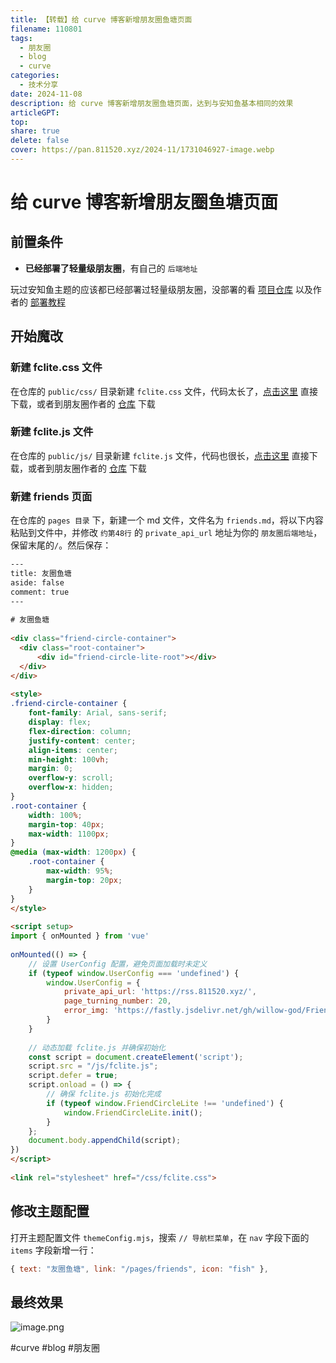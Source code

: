 ```yaml
---  
title: 【转载】给 curve 博客新增朋友圈鱼塘页面  
filename: 110801  
tags:  
  - 朋友圈  
  - blog  
  - curve  
categories:  
  - 技术分享  
date: 2024-11-08  
description: 给 curve 博客新增朋友圈鱼塘页面，达到与安知鱼基本相同的效果  
articleGPT:   
top:   
share: true  
delete: false  
cover: https://pan.811520.xyz/2024-11/1731046927-image.webp
---  
```

  
# 给 curve 博客新增朋友圈鱼塘页面  
  
## 前置条件  
  
- **已经部署了轻量级朋友圈**，有自己的 `后端地址`  
  
玩过安知鱼主题的应该都已经部署过轻量级朋友圈，没部署的看 [项目仓库](https://github.com/willow-god/Friend-Circle-Lite) 以及作者的 [部署教程](https://blog.liushen.fun/posts/4dc716ec/)  
  
## 开始魔改  
  
### 新建 fclite.css 文件  
  
在仓库的 `public/css/` 目录新建 `fclite.css` 文件，代码太长了，[点击这里](https://pan.811520.xyz/cdn/fclite.css) 直接下载，或者到朋友圈作者的 [仓库](https://github.com/willow-god/Friend-Circle-Lite/tree/main/main) 下载  
  
### 新建 fclite.js 文件  
  
在仓库的 `public/js/` 目录新建 `fclite.js` 文件，代码也很长，[点击这里](https://pan.811520.xyz/cdn/fclite.js) 直接下载，或者到朋友圈作者的 [仓库](https://github.com/willow-god/Friend-Circle-Lite/tree/main/main) 下载  
  
### 新建 friends 页面  
  
在仓库的 `pages 目录` 下，新建一个 md 文件，文件名为 `friends.md`，将以下内容粘贴到文件中，并修改 `约第48行` 的 `private_api_url` 地址为你的 `朋友圈后端地址`，保留末尾的`/`。然后保存：  
  
```html  
---  
title: 友圈鱼塘  
aside: false  
comment: true  
---  
  
# 友圈鱼塘  
  
<div class="friend-circle-container">  
  <div class="root-container">  
      <div id="friend-circle-lite-root"></div>  
  </div>  
</div>  
  
<style>  
.friend-circle-container {  
    font-family: Arial, sans-serif;  
    display: flex;  
    flex-direction: column;  
    justify-content: center;  
    align-items: center;  
    min-height: 100vh;  
    margin: 0;  
    overflow-y: scroll;  
    overflow-x: hidden;  
}  
.root-container {  
    width: 100%;  
    margin-top: 40px;  
    max-width: 1100px;  
}  
@media (max-width: 1200px) {  
    .root-container {  
        max-width: 95%;  
        margin-top: 20px;  
    }  
}  
</style>  
  
<script setup>  
import { onMounted } from 'vue'  
  
onMounted(() => {  
    // 设置 UserConfig 配置，避免页面加载时未定义  
    if (typeof window.UserConfig === 'undefined') {  
        window.UserConfig = {  
            private_api_url: 'https://rss.811520.xyz/',  
            page_turning_number: 20,  
            error_img: 'https://fastly.jsdelivr.net/gh/willow-god/Friend-Circle-Lite@latest/static/favicon.ico'  
        }  
    }  
  
    // 动态加载 fclite.js 并确保初始化  
    const script = document.createElement('script');  
    script.src = "/js/fclite.js";  
    script.defer = true;  
    script.onload = () => {  
        // 确保 fclite.js 初始化完成  
        if (typeof window.FriendCircleLite !== 'undefined') {  
            window.FriendCircleLite.init();  
        }  
    };  
    document.body.appendChild(script);  
})  
</script>  
  
<link rel="stylesheet" href="/css/fclite.css">  
```  
  
## 修改主题配置  
  
打开主题配置文件 `themeConfig.mjs`，搜索 `// 导航栏菜单`，在 `nav` 字段下面的 `items` 字段新增一行：  
  
```js  
{ text: "友圈鱼塘", link: "/pages/friends", icon: "fish" },  
```  
  
## 最终效果  
  
![image.png](https://pan.811520.xyz/2024-11/1731046927-image.webp)  
  
#curve #blog #朋友圈  
